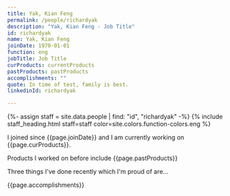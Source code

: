 ```yaml
---
title: Yak, Kian Feng
permalink: /people/richardyak
description: "Yak, Kian Feng - Job Title"
id: richardyak
name: Yak, Kian Feng
joinDate: 1970-01-01
function: eng
jobTitle: Job Title
curProducts: currentProducts
pastProducts: pastProducts
accomplishments: ""
quote: In time of test, family is best.
linkedinId: richardyak

---
```


{%- assign staff = site.data.people | find: "id", "richardyak" -%}
{% include staff_heading.html staff=staff color=site.colors.function-colors.eng %}

<p>I joined since {{page.joinDate}} and I am currently working on {{page.curProducts}}.</p>

<p>Products I worked on before include {{page.pastProducts}}</p>

<p>Three things I've done recently which I'm proud of are...</p>
{{page.accomplishments}}
